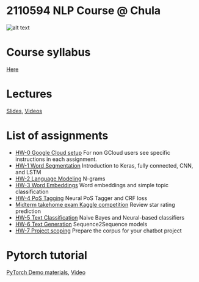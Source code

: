 # 2110594 NLP Course @ Chula

![alt text](https://github.com/ekapolc/nlp_course/raw/master/gcloud/image/darksidenlp.jpg "join nlp")

# Course syllabus
[Here](syllabus.pdf)

# Lectures
[Slides](slides), [Videos](https://www.youtube.com/playlist?list=PLcBOyD1N1T-NP11DsVK9XcN54rvfGBb96)

# List of assignments
* [HW-0 Google Cloud setup](HW0) 
For non GCloud users see specific instructions in each assignment.
* [HW-1 Word Segmentation](HW1) Introduction to Keras, fully connected, CNN, and LSTM
* [HW-2 Language Modeling](HW2) N-grams
* [HW-3 Word Embeddings](HW3) Word embeddings and simple topic classification
* [HW-4 PoS Tagging](HW4) Neural PoS Tagger and CRF loss
* [Midterm takehome exam Kaggle competition](http://bit.ly/cu-2018-nlp) Review star rating prediction
* [HW-5 Text Classification](HW5) Naive Bayes and Neural-based classifiers
* [HW-6 Text Generation](HW6) Sequence2Sequence models
* [HW-7 Project scoping](HW7) Prepare the corpus for your chatbot project

# Pytorch tutorial
[PyTorch Demo materials](PyTorchDemo), [Video](https://youtu.be/38ZTZncI_4Q)
